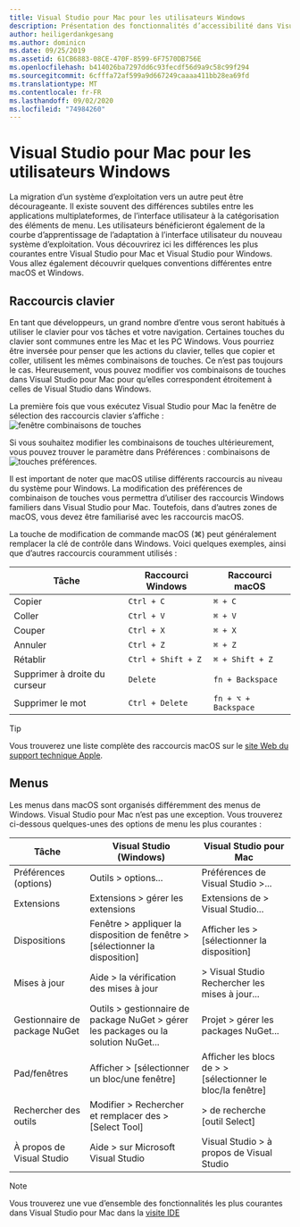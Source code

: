 ```yaml
---
title: Visual Studio pour Mac pour les utilisateurs Windows
description: Présentation des fonctionnalités d’accessibilité dans Visual Studio pour Mac et comment elles peuvent être activées.
author: heiligerdankgesang
ms.author: dominicn
ms.date: 09/25/2019
ms.assetid: 61CB6883-08CE-470F-8599-6F7570DB756E
ms.openlocfilehash: b414026ba7297dd6c93fecdf56d9a9c58c99f294
ms.sourcegitcommit: 6cfffa72af599a9d667249caaaa411bb28ea69fd
ms.translationtype: MT
ms.contentlocale: fr-FR
ms.lasthandoff: 09/02/2020
ms.locfileid: "74984260"
---
```

# <a name="visual-studio-for-mac-for-windows-users"></a>Visual Studio pour Mac pour les utilisateurs Windows

La migration d’un système d’exploitation vers un autre peut être décourageante. Il existe souvent des différences subtiles entre les applications multiplateformes, de l’interface utilisateur à la catégorisation des éléments de menu. Les utilisateurs bénéficieront également de la courbe d’apprentissage de l’adaptation à l’interface utilisateur du nouveau système d’exploitation. Vous découvrirez ici les différences les plus courantes entre Visual Studio pour Mac et Visual Studio pour Windows. Vous allez également découvrir quelques conventions différentes entre macOS et Windows.

## <a name="keyboard-shortcuts"></a>Raccourcis clavier

En tant que développeurs, un grand nombre d’entre vous seront habitués à utiliser le clavier pour vos tâches et votre navigation. Certaines touches du clavier sont communes entre les Mac et les PC Windows. Vous pourriez être inversée pour penser que les actions du clavier, telles que copier et coller, utilisent les mêmes combinaisons de touches. Ce n’est pas toujours le cas. Heureusement, vous pouvez modifier vos combinaisons de touches dans Visual Studio pour Mac pour qu’elles correspondent étroitement à celles de Visual Studio dans Windows.

La première fois que vous exécutez Visual Studio pour Mac la fenêtre de sélection des raccourcis clavier s’affiche : ![ fenêtre combinaisons de touches](media/ide-tour-2019-keyboard-shortcut.png)

Si vous souhaitez modifier les combinaisons de touches ultérieurement, vous pouvez trouver le paramètre dans Préférences : combinaisons de ![ touches préférences.](media/customizing-the-ide-image10a.png)

Il est important de noter que macOS utilise différents raccourcis au niveau du système pour Windows. La modification des préférences de combinaison de touches vous permettra d’utiliser des raccourcis Windows familiers dans Visual Studio pour Mac. Toutefois, dans d’autres zones de macOS, vous devez être familiarisé avec les raccourcis macOS.

La touche de modification de commande macOS (⌘) peut généralement remplacer la clé de contrôle dans Windows. Voici quelques exemples, ainsi que d’autres raccourcis couramment utilisés :

|Tâche                   |Raccourci Windows         |Raccourci macOS      |
|-----------------------|-------------------------|--------------------|
|Copier                   |`Ctrl + C`               |`⌘ + C`             |
|Coller                  |`Ctrl + V`               |`⌘ + V`             |
|Couper                    |`Ctrl + X`               |`⌘ + X`             |
|Annuler                   |`Ctrl + Z`               |`⌘ + Z`             |
|Rétablir                   |`Ctrl + Shift + Z`       |`⌘ + Shift + Z`     |
|Supprimer à droite du curseur |`Delete`                 |`fn + Backspace`    |
|Supprimer le mot            |`Ctrl + Delete`          |`fn + ⌥ + Backspace`|

> [!TIP]
> Vous trouverez une liste complète des raccourcis macOS sur le [site Web du support technique Apple](https://support.apple.com/en-us/HT201236).

## <a name="menus"></a>Menus

Les menus dans macOS sont organisés différemment des menus de Windows. Visual Studio pour Mac n’est pas une exception. Vous trouverez ci-dessous quelques-unes des options de menu les plus courantes :

|Tâche                   |Visual Studio (Windows)                                              |Visual Studio pour Mac                |
|-----------------------|---------------------------------------------------------------------|-------------------------------------|
|Préférences (options)  |Outils > options...                                                   |Préférences de Visual Studio >...       |
|Extensions             |Extensions > gérer les extensions                                       |Extensions de > Visual Studio...        |
|Dispositions                |Fenêtre > appliquer la disposition de fenêtre > [sélectionner la disposition]                       |Afficher les > [sélectionner la disposition]               |
|Mises à jour                |Aide > la vérification des mises à jour                                             |> Visual Studio Rechercher les mises à jour... |
|Gestionnaire de package NuGet  |Outils > gestionnaire de package NuGet > gérer les packages ou la solution NuGet... |Projet > gérer les packages NuGet...   |
|Pad/fenêtres         |Afficher > [sélectionner un bloc/une fenêtre]                                         |Afficher les blocs de > > [sélectionner le bloc/la fenêtre]  |
|Rechercher des outils             |Modifier > Rechercher et remplacer des > [Select Tool]                              |> de recherche [outil Select]               |
|À propos de Visual Studio    |Aide > sur Microsoft Visual Studio                                 |Visual Studio > à propos de Visual Studio  

> [!NOTE]
> Vous trouverez une vue d’ensemble des fonctionnalités les plus courantes dans Visual Studio pour Mac dans la [visite IDE](ide-tour.md)